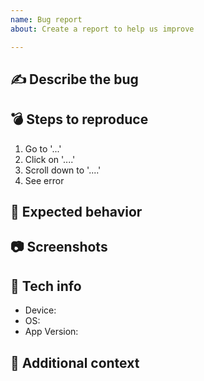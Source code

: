 ```yaml
---
name: Bug report
about: Create a report to help us improve

---
```


## :writing_hand: Describe the bug
<!-- A clear and concise description of what the bug is. -->

## :bomb: Steps to reproduce
<!-- How we can reproduce the behavior: -->
1. Go to '...'
2. Click on '....'
3. Scroll down to '....'
4. See error

## :wrench: Expected behavior
<!-- A clear and concise description of what you expected to happen. -->

## :camera: Screenshots
<!-- If applicable, add screenshots to help explain your problem. -->

## :iphone: Tech info
- Device: <!-- e.g. Nexus 6P -->
- OS: <!-- e.g. 7.1.1 -->
- App Version: <!-- e.g. 3.1.2 -->

## :page_facing_up: Additional context
<!-- Add any other context about the problem here. -->
